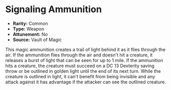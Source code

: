 # Signaling Ammunition

- **Rarity:** Common
- **Type:** Weapon
- **Attunement:** No
- **Source:** Vault of Magic

This magic ammunition creates a trail of light behind it as it flies through the air. If the ammunition flies through the air and doesn't hit a creature, it releases a burst of light that can be seen for up to 1 mile. If the ammunition hits a creature, the creature must succeed on a DC 13 Dexterity saving throw or be outlined in golden light until the end of its next turn. While the creature is outlined in light, it can't benefit from being invisible and any attack against it has advantage if the attacker can see the outlined creature.
